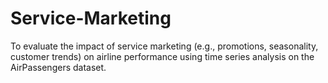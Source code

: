 # Service-Marketing
To evaluate the impact of service marketing (e.g., promotions, seasonality, customer trends) on airline performance using time series analysis on the AirPassengers dataset.
